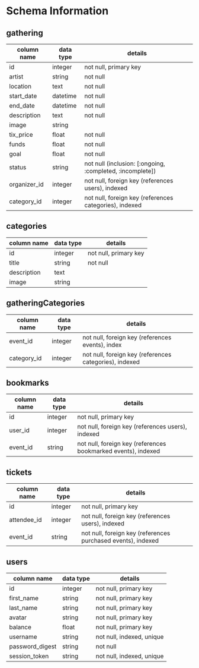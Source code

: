 # Schema Information

## gathering
column name | data type | details
------------|-----------|-----------------------
id          | integer   | not null, primary key
artist      | string    | not null
location    | text      | not null
start_date  | datetime  | not null
end_date    | datetime  | not null
description | text      | not null
image       | string    |
tix_price   | float     | not null
funds       | float     | not null
goal        | float     | not null
status      | string    | not null (inclusion: [:ongoing, :completed, :incomplete])
organizer_id| integer   | not null, foreign key (references users), indexed
category_id | integer   | not null, foreign key (references categories), indexed

## categories
column name | data type | details
------------|-----------|-----------------------
id          | integer   | not null, primary key
title       | string    | not null
description | text      |
image       | string    |

## gatheringCategories
column name | data type | details
------------|-----------|-----------------------
event_id    | integer   | not null, foreign key (references events), index
category_id | integer   | not null, foreign key (references categories), indexed

## bookmarks
column name | data type | details
------------|-----------|-----------------------
id          | integer   | not null, primary key
user_id     | integer   | not null, foreign key (references users), indexed
event_id    | string    | not null, foreign key (references bookmarked events), indexed

## tickets
column name | data type | details
------------|-----------|-----------------------
id          | integer   | not null, primary key
attendee_id | integer   | not null, foreign key (references users), indexed
event_id    | string    | not null, foreign key (references purchased events), indexed

## users
column name     | data type | details
----------------|-----------|-----------------------
id              | integer   | not null, primary key
first_name      | string    | not null, primary key
last_name       | string    | not null, primary key
avatar          | string    | not null, primary key
balance         | float     | not null, primary key
username        | string    | not null, indexed, unique
password_digest | string    | not null
session_token   | string    | not null, indexed, unique

